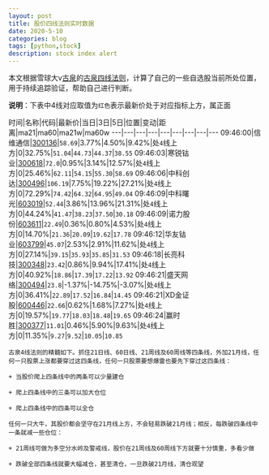 ```yaml
---
layout: post
title: 股价四线法则实时数据
date: 2020-5-10
categories: blog
tags: [python,stock]
description: stock index alert
---
```



本文根据雪球大v[古泉](https://xueqiu.com/u/7148646888)的[古泉四线法则](https://xueqiu.com/7148646888/130498192)，计算了自己的一些自选股当前所处位置，用于持续追踪验证，帮助自己进行判断。

**说明**：下表中4线对应取值为`红色`表示最新价处于对应指标上方，属正面

时间|名称|代码|最新价|当日|3日|5日|位置|变动|距离|ma21|ma60|ma21w|ma60w
---|---|---|---|---|---|---|---|---
09:46:00|信维通信|[300136](https://xueqiu.com/S/SZ300136)|`58.69`|3.77%|4.50%|9.42%|处`4`线上方|0|32.75%|`51.04`|`44.73`|`44.37`|`38.55`
09:46:03|寒锐钴业|[300618](https://xueqiu.com/S/SZ300618)|`72.0`|0.95%|3.14%|12.57%|处`4`线上方|0|25.46%|`62.11`|`54.15`|`55.30`|`58.69`
09:46:06|中科创达|[300496](https://xueqiu.com/S/SZ300496)|`106.19`|7.75%|19.22%|27.21%|处`4`线上方|0|72.29%|`74.42`|`64.32`|`64.95`|`49.04`
09:46:09|中科曙光|[603019](https://xueqiu.com/S/SH603019)|`52.44`|3.86%|13.96%|21.31%|处`4`线上方|0|44.24%|`41.47`|`38.23`|`37.50`|`30.18`
09:46:09|诺力股份|[603611](https://xueqiu.com/S/SH603611)|`22.49`|0.36%|0.80%|4.53%|处`4`线上方|0|14.70%|`21.36`|`20.09`|`19.62`|`17.78`
09:46:12|华友钴业|[603799](https://xueqiu.com/S/SH603799)|`45.07`|2.53%|2.91%|11.62%|处`4`线上方|0|27.14%|`39.15`|`35.93`|`35.85`|`31.53`
09:46:18|长亮科技|[300348](https://xueqiu.com/S/SZ300348)|`23.42`|0.86%|9.94%|17.41%|处`4`线上方|0|40.92%|`18.86`|`17.39`|`17.22`|`13.92`
09:46:21|盛天网络|[300494](https://xueqiu.com/S/SZ300494)|`23.8`|-1.37%|-14.75%|-3.07%|处`4`线上方|0|36.41%|`22.89`|`17.52`|`16.84`|`14.45`
09:46:21|XD金证股|[600446](https://xueqiu.com/S/SH600446)|`22.66`|0.62%|1.68%|7.27%|处`4`线上方|0|19.57%|`19.77`|`18.03`|`18.48`|`19.65`
09:46:24|赢时胜|[300377](https://xueqiu.com/S/SZ300377)|`11.01`|0.46%|5.90%|9.63%|处`4`线上方|0|11.35%|`9.27`|`9.52`|`10.05`|`10.85`

```
古泉4线法则的精髓如下。抓住21日线、60日线、21周线及60周线等四条线，外加21月线，任何一只股票上涨都要穿过这四条线，任何一只股票要想爆雷也要先下穿过这四条线：

+ 当股价爬上四条线中的两条可以少量建仓

+ 爬上四条线中的三条可以加大仓位

+ 爬上四条线中的四条可以全仓

任何一只大牛，其股价都会坚守在21月线上方，不会轻易跌破21月线；相反，每跌破四条线中一条就减一些仓位：

+ 21周线可做为多空分水岭及警戒线，股价在21周线及60周线下方就要十分慎重，多看少做

+ 跌破全部四条线就要大幅减仓，甚至清仓，一旦跌破21月线，清仓观望
```